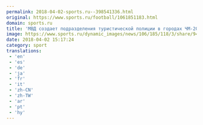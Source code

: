 ```yaml
---
permalink: 2018-04-02-sports.ru--398541336.html
original: https://www.sports.ru/football/1061851183.html
domain: sports.ru
title: 'МВД создает подразделения туристической полиции в городах ЧМ-2018'
image: https://www.sports.ru/dynamic_images/news/106/185/118/3/share/949e9e.png
date: 2018-04-02 15:17:24
category: sport
translations: 
 - 'en'
 - 'es'
 - 'de'
 - 'ja'
 - 'fr'
 - 'it'
 - 'zh-CN'
 - 'zh-TW'
 - 'ar'
 - 'pt'
 - 'hy'
---
```


